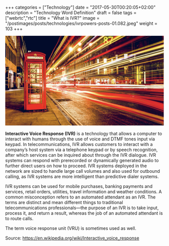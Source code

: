 +++
categories = ["Technology"]
date = "2017-05-30T00:20:05+02:00"
description = "Technology Word Definition"
draft = false
tags = ["webrtc","rtc"]
title = "What is IVR?"
image = "/postimages/posts/technologies/ivrpowers-posts-01.082.jpeg"
weight = 103
+++

![Phone IVR](/postimages/posts/technologies/ivrpowers-posts-01.082.jpeg)

**Interactive Voice Response (IVR)** is a technology that allows a computer to interact with humans through the use of voice and DTMF tones input via keypad. In telecommunications, IVR allows customers to interact with a company’s host system via a telephone keypad or by speech recognition, after which services can be inquired about through the IVR dialogue. IVR systems can respond with prerecorded or dynamically generated audio to further direct users on how to proceed. IVR systems deployed in the network are sized to handle large call volumes and also used for outbound calling, as IVR systems are more intelligent than predictive dialer systems.

IVR systems can be used for mobile purchases, banking payments and services, retail orders, utilities, travel information and weather conditions. A common misconception refers to an automated attendant as an IVR. The terms are distinct and mean different things to traditional telecommunications professionals—the purpose of an IVR is to take input, process it, and return a result, whereas the job of an automated attendant is to route calls.

The term voice response unit (VRU) is sometimes used as well.

Source: https://en.wikipedia.org/wiki/Interactive_voice_response
